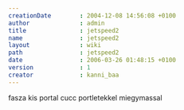 ```yaml
---
creationDate        : 2004-12-08 14:56:08 +0100 
author              : admin 
title               : jetspeed2 
name                : jetspeed2 
layout              : wiki 
path                : jetspeed2 
date                : 2006-03-26 01:48:15 +0100 
version             : 1 
creator             : kanni_baa 
---
```

fasza kis portal cucc portletekkel miegymassal
